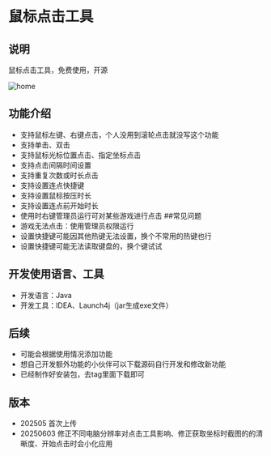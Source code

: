# 鼠标点击工具
## 说明
鼠标点击工具，免费使用，开源

![home](https://github.com/user-attachments/assets/445b9306-84f6-45e9-9380-c1845b9da26e)
## 功能介绍
- 支持鼠标左键、右键点击，个人没用到滚轮点击就没写这个功能
- 支持单击、双击
- 支持鼠标光标位置点击、指定坐标点击
- 支持点击间隔时间设置
- 支持重复次数或时长点击
- 支持设置连点快捷键
- 支持设置鼠标按压时长
- 支持设置连点前开始时长
- 使用时右键管理员运行可对某些游戏进行点击
##常见问题
- 游戏无法点击：使用管理员权限运行
- 设置快捷键可能因其他热键无法设置，换个不常用的热键也行
- 设置快捷键可能无法读取键盘的，换个键试试
## 开发使用语言、工具
- 开发语言：Java
- 开发工具：IDEA、Launch4j（jar生成exe文件）
## 后续
- 可能会根据使用情况添加功能
- 想自己开发额外功能的小伙伴可以下载源码自行开发和修改新功能
- 已经制作好安装包，去tag里面下载即可
## 版本
- 202505 首次上传
- 20250603 修正不同电脑分辨率对点击工具影响、修正获取坐标时截图的的清晰度、开始点击时会小化应用

